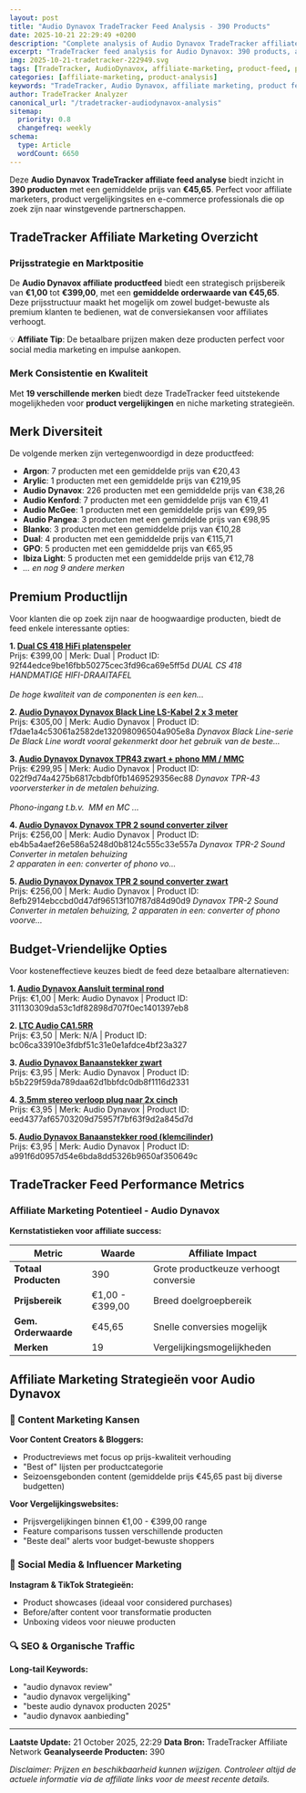 ```yaml
---
layout: post
title: "Audio Dynavox TradeTracker Feed Analysis - 390 Products"
date: 2025-10-21 22:29:49 +0200
description: "Complete analysis of Audio Dynavox TradeTracker affiliate feed with 390 products. Price range €1,00 - €399,00. Perfect for affiliate marketers, bloggers and comparison sites."
excerpt: "TradeTracker feed analysis for Audio Dynavox: 390 products, average price €45,65. Detailed insights for affiliate marketing success."
img: 2025-10-21-tradetracker-222949.svg
tags: [TradeTracker, AudioDynavox, affiliate-marketing, product-feed, price-analysis, ecommerce]
categories: [affiliate-marketing, product-analysis]
keywords: "TradeTracker, Audio Dynavox, affiliate marketing, product feed, price comparison, ecommerce analysis"
author: TradeTracker Analyzer
canonical_url: "/tradetracker-audiodynavox-analysis"
sitemap:
  priority: 0.8
  changefreq: weekly
schema:
  type: Article
  wordCount: 6650
---
```


Deze **Audio Dynavox TradeTracker affiliate feed analyse** biedt inzicht in **390 producten** 
met een gemiddelde prijs van **€45,65**. Perfect voor affiliate marketers, product vergelijkingsites 
en e-commerce professionals die op zoek zijn naar winstgevende partnerschappen.

## TradeTracker Affiliate Marketing Overzicht

### Prijsstrategie en Marktpositie

De **Audio Dynavox affiliate productfeed** biedt een strategisch prijsbereik van **€1,00** tot **€399,00**, 
met een **gemiddelde orderwaarde van €45,65**. Deze prijsstructuur maakt het mogelijk om 
zowel budget-bewuste als premium klanten te bedienen, wat de conversiekansen voor affiliates verhoogt.

💡 **Affiliate Tip**: De betaalbare prijzen maken deze producten perfect voor 
social media marketing en impulse aankopen.

### Merk Consistentie en Kwaliteit

Met **19 verschillende merken** biedt deze TradeTracker feed 
uitstekende mogelijkheden voor **product vergelijkingen** en niche marketing strategieën.

## Merk Diversiteit

De volgende merken zijn vertegenwoordigd in deze productfeed:

- **Argon**: 7 producten met een gemiddelde prijs van €20,43
- **Arylic**: 1 producten met een gemiddelde prijs van €219,95
- **Audio Dynavox**: 226 producten met een gemiddelde prijs van €38,26
- **Audio Kenford**: 7 producten met een gemiddelde prijs van €19,41
- **Audio McGee**: 1 producten met een gemiddelde prijs van €99,95
- **Audio Pangea**: 3 producten met een gemiddelde prijs van €98,95
- **Blanko**: 3 producten met een gemiddelde prijs van €10,28
- **Dual**: 4 producten met een gemiddelde prijs van €115,71
- **GPO**: 5 producten met een gemiddelde prijs van €65,95
- **Ibiza Light**: 5 producten met een gemiddelde prijs van €12,78
- *... en nog 9 andere merken*

## Premium Productlijn

Voor klanten die op zoek zijn naar de hoogwaardige producten, biedt de feed enkele interessante opties:

**1. [Dual CS 418 HiFi platenspeler](https://www.audioshop.nl/website/Includes/TradeTracker/index.php?tt=20790_1687778_69238_&r=https%3A%2F%2Fwww.audioshop.nl%2Fdual-cs-418-hifi-platenspeler%3Futm_source%3Dtradetracker%26utm_medium%3Dcpc-tradetracker%26utm_campaign%3Dtradetracker)**  
Prijs: €399,00 | Merk: Dual | Product ID: 92f44edce9be16fbb50275cec3fd96ca69e5ff5d
*DUAL CS 418 HANDMATIGE HIFI-DRAAITAFEL<br /><br />De hoge kwaliteit van de componenten is een ken...*

**2. [Audio Dynavox Dynavox Black Line LS-Kabel 2 x 3 meter](https://www.audioshop.nl/website/Includes/TradeTracker/index.php?tt=20790_1687778_69238_&r=https%3A%2F%2Fwww.audioshop.nl%2Faudio-dynavox-dynavox-black-line-ls-kabel-2-x-3-meter%3Futm_source%3Dtradetracker%26utm_medium%3Dcpc-tradetracker%26utm_campaign%3Dtradetracker)**  
Prijs: €305,00 | Merk: Audio Dynavox | Product ID: f7dae1a4c53061a2582de132098096504a905e8a
*Dynavox Black Line-serie<br />De Black Line wordt vooral gekenmerkt door het gebruik van de beste...*

**3. [Audio Dynavox Dynavox TPR43 zwart + phono MM / MMC](https://www.audioshop.nl/website/Includes/TradeTracker/index.php?tt=20790_1687778_69238_&r=https%3A%2F%2Fwww.audioshop.nl%2Faudio-dynavox-dynavox-tpr43-zwart-phono-mm-mmc%3Futm_source%3Dtradetracker%26utm_medium%3Dcpc-tradetracker%26utm_campaign%3Dtradetracker)**  
Prijs: €299,95 | Merk: Audio Dynavox | Product ID: 022f9d74a4275b6817cbdbf0fb1469529356ec88
*Dynavox TPR-43 voorversterker in de metalen behuizing. <br /><br />Phono-ingang t.b.v.  MM en MC ...*

**4. [Audio Dynavox Dynavox TPR 2 sound converter zilver](https://www.audioshop.nl/website/Includes/TradeTracker/index.php?tt=20790_1687778_69238_&r=https%3A%2F%2Fwww.audioshop.nl%2Faudio-dynavox-dynavox-tpr-2-sound-converter-zilver%3Futm_source%3Dtradetracker%26utm_medium%3Dcpc-tradetracker%26utm_campaign%3Dtradetracker)**  
Prijs: €256,00 | Merk: Audio Dynavox | Product ID: eb4b5a4aef26e586a5248d0b8124c555c33e557a
*Dynavox TPR-2 Sound Converter in metalen behuizing<br />2 apparaten in een: converter of phono vo...*

**5. [Audio Dynavox Dynavox TPR 2 sound converter zwart](https://www.audioshop.nl/website/Includes/TradeTracker/index.php?tt=20790_1687778_69238_&r=https%3A%2F%2Fwww.audioshop.nl%2Faudio-dynavox-dynavox-tpr-2-sound-converter-zwart%3Futm_source%3Dtradetracker%26utm_medium%3Dcpc-tradetracker%26utm_campaign%3Dtradetracker)**  
Prijs: €256,00 | Merk: Audio Dynavox | Product ID: 8efb2914ebccbd0d47df96513f107f87d84d90d9
*Dynavox TPR-2 Sound Converter in metalen behuizing, 2 apparaten in een: converter of phono voorve...*

## Budget-Vriendelijke Opties

Voor kosteneffectieve keuzes biedt de feed deze betaalbare alternatieven:

**1. [Audio Dynavox Aansluit terminal rond](https://www.audioshop.nl/website/Includes/TradeTracker/index.php?tt=20790_1687778_69238_&r=https%3A%2F%2Fwww.audioshop.nl%2Faudio-dynavox-aansluit-terminal-rond%3Futm_source%3Dtradetracker%26utm_medium%3Dcpc-tradetracker%26utm_campaign%3Dtradetracker)**  
Prijs: €1,00 | Merk: Audio Dynavox | Product ID: 311130309da53c1df82898d707f0ec1401397eb8

**2. [LTC Audio CA1.5RR](https://www.audioshop.nl/website/Includes/TradeTracker/index.php?tt=20790_1687778_69238_&r=https%3A%2F%2Fwww.audioshop.nl%2Fltc-audio-ca15rr%3Futm_source%3Dtradetracker%26utm_medium%3Dcpc-tradetracker%26utm_campaign%3Dtradetracker)**  
Prijs: €3,50 | Merk: N/A | Product ID: bc06ca33910e3fdbf51c31e0e1afdce4bf23a327

**3. [Audio Dynavox Banaanstekker zwart](https://www.audioshop.nl/website/Includes/TradeTracker/index.php?tt=20790_1687778_69238_&r=https%3A%2F%2Fwww.audioshop.nl%2Faudio-dynavox-banaanstekker-zwart%3Futm_source%3Dtradetracker%26utm_medium%3Dcpc-tradetracker%26utm_campaign%3Dtradetracker)**  
Prijs: €3,95 | Merk: Audio Dynavox | Product ID: b5b229f59da789daa62d1bbfdc0db8f1116d2331

**4. [3.5mm stereo verloop plug naar 2x cinch](https://www.audioshop.nl/website/Includes/TradeTracker/index.php?tt=20790_1687778_69238_&r=https%3A%2F%2Fwww.audioshop.nl%2F35mm-stereo-verloop-plug-naar-2x-cinch%3Futm_source%3Dtradetracker%26utm_medium%3Dcpc-tradetracker%26utm_campaign%3Dtradetracker)**  
Prijs: €3,95 | Merk: Audio Dynavox | Product ID: eed4377af65703209d75957f7bf63f9d2a845d7d

**5. [Audio Dynavox Banaanstekker rood (klemcilinder)](https://www.audioshop.nl/website/Includes/TradeTracker/index.php?tt=20790_1687778_69238_&r=https%3A%2F%2Fwww.audioshop.nl%2Faudio-dynavox-banaanstekker-rood-klemcilinder%3Futm_source%3Dtradetracker%26utm_medium%3Dcpc-tradetracker%26utm_campaign%3Dtradetracker)**  
Prijs: €3,95 | Merk: Audio Dynavox | Product ID: a991f6d0957d54e6bda8dd5326b9650af350649c

## TradeTracker Feed Performance Metrics

### Affiliate Marketing Potentieel - Audio Dynavox

**Kernstatistieken voor affiliate success:**

| Metric | Waarde | Affiliate Impact |
|--------|--------|------------------|
| **Totaal Producten** | 390 | Grote productkeuze verhoogt conversie |
| **Prijsbereik** | €1,00 - €399,00 | Breed doelgroepbereik |
| **Gem. Orderwaarde** | €45,65 | Snelle conversies mogelijk |
| **Merken** | 19 | Vergelijkingsmogelijkheden |

## Affiliate Marketing Strategieën voor Audio Dynavox

### 🎯 Content Marketing Kansen

**Voor Content Creators & Bloggers:**
- Productreviews met focus op prijs-kwaliteit verhouding
- "Best of" lijsten per productcategorie
- Seizoensgebonden content (gemiddelde prijs €45,65 past bij diverse budgetten)

**Voor Vergelijkingswebsites:**
- Prijsvergelijkingen binnen €1,00 - €399,00 range
- Feature comparisons tussen verschillende producten
- "Beste deal" alerts voor budget-bewuste shoppers

### 📱 Social Media & Influencer Marketing

**Instagram & TikTok Strategieën:**
- Product showcases (ideaal voor considered purchases)
- Before/after content voor transformatie producten
- Unboxing videos voor nieuwe producten

### 🔍 SEO & Organische Traffic

**Long-tail Keywords:**
- "audio dynavox review"
- "audio dynavox vergelijking"
- "beste audio dynavox producten 2025"
- "audio dynavox aanbieding"

---

**Laatste Update:** 21 October 2025, 22:29
**Data Bron:** TradeTracker Affiliate Network
**Geanalyseerde Producten:** 390

*Disclaimer: Prijzen en beschikbaarheid kunnen wijzigen. 
Controleer altijd de actuele informatie via de affiliate links voor de meest recente details.*
